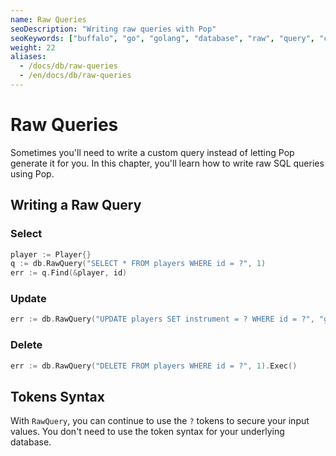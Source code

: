 ```yaml
---
name: Raw Queries
seoDescription: "Writing raw queries with Pop"
seoKeywords: ["buffalo", "go", "golang", "database", "raw", "query", "custom"]
weight: 22
aliases:
  - /docs/db/raw-queries
  - /en/docs/db/raw-queries
---
```


# Raw Queries

Sometimes you'll need to write a custom query instead of letting Pop generate it for you. In this chapter, you'll learn how to write raw SQL queries using Pop.

## Writing a Raw Query

### Select

```go
player := Player{}
q := db.RawQuery("SELECT * FROM players WHERE id = ?", 1)
err := q.Find(&player, id)
```

### Update

```go
err := db.RawQuery("UPDATE players SET instrument = ? WHERE id = ?", "guitar", 1).Exec()
```

### Delete

```go
err := db.RawQuery("DELETE FROM players WHERE id = ?", 1).Exec()
```

## Tokens Syntax

With `RawQuery`, you can continue to use the `?` tokens to secure your input values. You don't need to use the token syntax for your underlying database.
